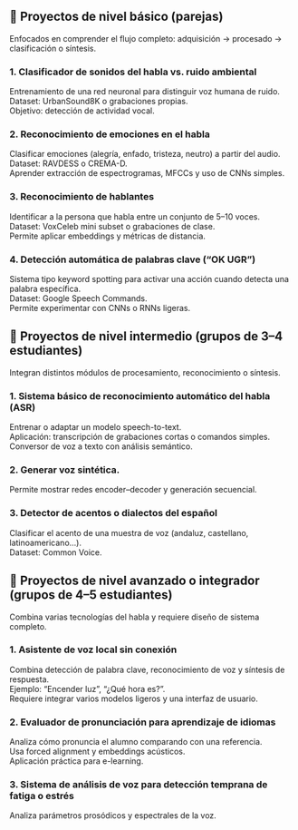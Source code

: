## 🔹 Proyectos de nivel básico (parejas)
Enfocados en comprender el flujo completo: adquisición → procesado → clasificación o síntesis.
### 1. Clasificador de sonidos del habla vs. ruido ambiental
  Entrenamiento de una red neuronal para distinguir voz humana de ruido.  
  Dataset: UrbanSound8K o grabaciones propias.  
  Objetivo: detección de actividad vocal.  
### 2. Reconocimiento de emociones en el habla
  Clasificar emociones (alegría, enfado, tristeza, neutro) a partir del audio.  
  Dataset: RAVDESS o CREMA-D.  
  Aprender extracción de espectrogramas, MFCCs y uso de CNNs simples.  
### 3. Reconocimiento de hablantes
  Identificar a la persona que habla entre un conjunto de 5–10 voces.  
  Dataset: VoxCeleb mini subset o grabaciones de clase.  
  Permite aplicar embeddings y métricas de distancia.  
### 4. Detección automática de palabras clave (“OK UGR”)
  Sistema tipo keyword spotting para activar una acción cuando detecta una palabra específica.  
  Dataset: Google Speech Commands.  
  Permite experimentar con CNNs o RNNs ligeras.  
## 🔹 Proyectos de nivel intermedio (grupos de 3–4 estudiantes)
Integran distintos módulos de procesamiento, reconocimiento o síntesis.  
### 1. Sistema básico de reconocimiento automático del habla (ASR)
  Entrenar o adaptar un modelo speech-to-text.  
  Aplicación: transcripción de grabaciones cortas o comandos simples.  
  Conversor de voz a texto con análisis semántico.   
### 2. Generar voz sintética.
  Permite mostrar redes encoder–decoder y generación secuencial.  
### 3. Detector de acentos o dialectos del español
   Clasificar el acento de una muestra de voz (andaluz, castellano, latinoamericano…).  
  Dataset: Common Voice.  
## 🔹 Proyectos de nivel avanzado o integrador (grupos de 4–5 estudiantes)
Combina varias tecnologías del habla y requiere diseño de sistema completo.  
### 1. Asistente de voz local sin conexión
  Combina detección de palabra clave, reconocimiento de voz y síntesis de respuesta.  
  Ejemplo: “Encender luz”, “¿Qué hora es?”.  
  Requiere integrar varios modelos ligeros y una interfaz de usuario.  
### 2. Evaluador de pronunciación para aprendizaje de idiomas
  Analiza cómo pronuncia el alumno comparando con una referencia.  
  Usa forced alignment y embeddings acústicos.  
  Aplicación práctica para e-learning.  
### 3. Sistema de análisis de voz para detección temprana de fatiga o estrés
  Analiza parámetros prosódicos y espectrales de la voz.  
